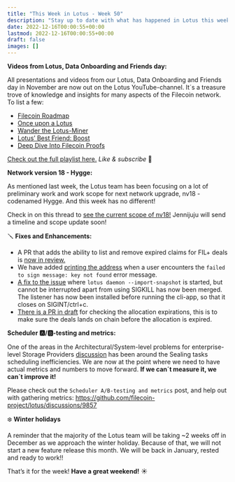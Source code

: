 ```yaml
---
title: "This Week in Lotus - Week 50"
description: "Stay up to date with what has happened in Lotus this week"
date: 2022-12-16T00:00:55+00:00
lastmod: 2022-12-16T00:00:55+00:00
draft: false
images: []
---
```


**Videos from Lotus, Data Onboarding and Friends day:**

All presentations and videos from our Lotus, Data Onboarding and Friends day in November are now out on the Lotus YouTube-channel. It´s a treasure trove of knowledge and insights for many aspects of the Filecoin network. To list a few:

- [Filecoin Roadmap](https://youtu.be/LI3K-BkGitg)
- [Once upon a Lotus](https://youtu.be/oIMvMb5wVO4)
- [Wander the Lotus-Miner](https://youtu.be/FOCC6UTgGbg)
- [Lotus’ Best Friend: Boost](https://youtu.be/5GhfeUCV1l0)
- [Deep Dive Into Filecoin Proofs](https://youtu.be/RhEVZcsWkx0)

[Check out the full playlist here.](https://www.youtube.com/watch?v=LI3K-BkGitg&list=PLhmonklIHGmXfYI9jUxZPx-_HF0REhq5Q&index=1) *Like & subscribe* :blue_heart:

**Network version 18 - Hygge:**

As mentioned last week, the Lotus team has been focusing on a lot of preliminary work and work scope for next network upgrade, nv18 - codenamed Hygge. And this week has no different!

Check in on this thread to [see the current scope of nv18!](https://github.com/filecoin-project/tpm/discussions/115#discussioncomment-4337719) Jennijuju will send a timeline and scope update soon!

:screwdriver: **Fixes and Enhancements:**
- A PR that adds the ability to list and remove expired claims for FIL+ deals is [now in review.](https://github.com/filecoin-project/lotus/pull/9875)
- We have added [printing the address](https://github.com/filecoin-project/lotus/pull/9873) when a user encounters the `failed to sign message: key not found` error message.
- [A fix to the issue](https://github.com/filecoin-project/lotus/pull/9874) where `lotus daemon --import-snapshot` is started, but cannot be interrupted apart from using SIGKILL has now been merged. The listener has now been installed before running the cli-app, so that it closes on SIGINT/ctrl+c.
- [There is a PR in draft](https://github.com/filecoin-project/lotus/pull/9878) for checking the allocation expirations, this is to make sure the deals lands on chain before the allocation is expired.

**Scheduler :a:/:b:-testing and metrics:**

One of the areas in the Architectural/System-level problems for enterprise-level Storage Providers [discussion](https://github.com/filecoin-project/lotus/discussions/9686) has been around the Sealing tasks scheduling inefficiencies. We are now at the point where we need to have actual metrics and numbers to move forward. **If we can´t measure it, we can´t improve it!**

Please check out the `Scheduler A/B-testing and metrics` post, and help out with gathering metrics: https://github.com/filecoin-project/lotus/discussions/9857

:snowflake: **Winter holidays**

A reminder that the majority of the Lotus team will be taking ~2 weeks off in December as we approach the winter holiday. Because of that, we will not start a new feature release this month. We will be back in January, rested and ready to work!!

That’s it for the week! **Have a great weekend!** :sunny: